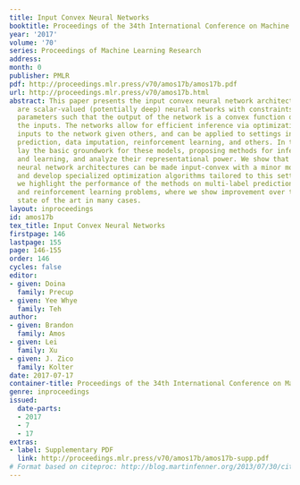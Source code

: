 ```yaml
---
title: Input Convex Neural Networks
booktitle: Proceedings of the 34th International Conference on Machine Learning
year: '2017'
volume: '70'
series: Proceedings of Machine Learning Research
address: 
month: 0
publisher: PMLR
pdf: http://proceedings.mlr.press/v70/amos17b/amos17b.pdf
url: http://proceedings.mlr.press/v70/amos17b.html
abstract: This paper presents the input convex neural network architecture. These
  are scalar-valued (potentially deep) neural networks with constraints on the network
  parameters such that the output of the network is a convex function of (some of)
  the inputs. The networks allow for efficient inference via optimization over some
  inputs to the network given others, and can be applied to settings including structured
  prediction, data imputation, reinforcement learning, and others. In this paper we
  lay the basic groundwork for these models, proposing methods for inference, optimization
  and learning, and analyze their representational power. We show that many existing
  neural network architectures can be made input-convex with a minor modification,
  and develop specialized optimization algorithms tailored to this setting. Finally,
  we highlight the performance of the methods on multi-label prediction, image completion,
  and reinforcement learning problems, where we show improvement over the existing
  state of the art in many cases.
layout: inproceedings
id: amos17b
tex_title: Input Convex Neural Networks
firstpage: 146
lastpage: 155
page: 146-155
order: 146
cycles: false
editor:
- given: Doina
  family: Precup
- given: Yee Whye
  family: Teh
author:
- given: Brandon
  family: Amos
- given: Lei
  family: Xu
- given: J. Zico
  family: Kolter
date: 2017-07-17
container-title: Proceedings of the 34th International Conference on Machine Learning
genre: inproceedings
issued:
  date-parts:
  - 2017
  - 7
  - 17
extras:
- label: Supplementary PDF
  link: http://proceedings.mlr.press/v70/amos17b/amos17b-supp.pdf
# Format based on citeproc: http://blog.martinfenner.org/2013/07/30/citeproc-yaml-for-bibliographies/
---
```

